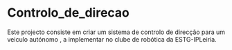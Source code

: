 # Controlo_de_direcao
Este projecto consiste em criar um sistema de controlo de direcção para um veiculo autónomo , a implementar no clube de robótica  da ESTG-IPLeiria.
